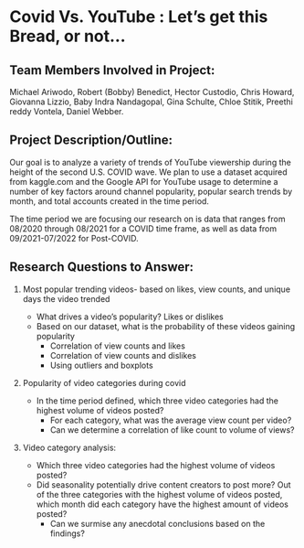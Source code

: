 # Covid Vs. YouTube : Let’s get this Bread, or not…

## Team Members Involved in Project:

Michael Ariwodo, 
Robert (Bobby) Benedict, 
Hector Custodio, 
Chris  Howard, 
Giovanna Lizzio, 
Baby Indra Nandagopal, 
Gina Schulte,
Chloe Stitik, 
Preethi reddy Vontela, 
Daniel Webber.


## Project Description/Outline: 

Our goal is to analyze a variety of trends of YouTube viewership during the height of the second U.S. COVID wave. We plan to use a dataset acquired from kaggle.com and the Google API for YouTube usage to determine a number of key factors around channel popularity, popular search trends by month, and total accounts created in the time period. 

The time period we are focusing our research on is data that ranges from 08/2020 through 08/2021 for a COVID time frame, as well as data from 09/2021-07/2022 for Post-COVID.

## Research Questions to Answer:

1) Most popular trending videos- based on likes, view counts, and unique days the video trended
    - What drives a video’s popularity? Likes or dislikes
    - Based on our dataset, what is the probability of these videos gaining popularity
        - Correlation of view counts and likes
        - Correlation of view counts and dislikes
        - Using outliers and boxplots 
        
2) Popularity of video categories during covid
    - In the time period defined, which three video categories had the highest volume of videos posted?
        - For each category, what was the average view count per video?
        - Can we determine a correlation of like count to volume of views?
        
3) Video category analysis:
     - Which three video categories had the highest volume of videos posted? 
     - Did seasonality potentially drive content creators to post more? Out of the three categories with the highest volume of videos posted, which month did each category have the highest amount of videos posted?
          - Can we surmise any anecdotal conclusions based on the findings? 
